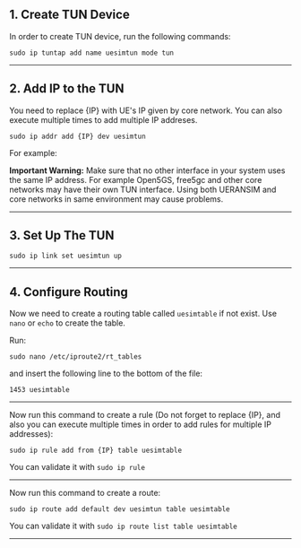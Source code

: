 ## 1. Create TUN Device

In order to create TUN device, run the following commands:

```
sudo ip tuntap add name uesimtun mode tun
```

---

## 2. Add IP to the TUN

You need to replace {IP} with UE's IP given by core network. You can also execute multiple times to add multiple IP addreses.

```
sudo ip addr add {IP} dev uesimtun
```

For example:


**Important Warning:** Make sure that no other interface in your system uses the same IP address. For example Open5GS, free5gc and other core networks may have their own TUN interface. Using both UERANSIM and core networks in same environment may cause problems.

---

## 3. Set Up The TUN

```
sudo ip link set uesimtun up
```
---
## 4. Configure Routing

Now we need to create a routing table called `uesimtable` if not exist. Use `nano` or `echo` to create the table.

Run:
```
sudo nano /etc/iproute2/rt_tables
```

and insert the following line to the bottom of the file:
```
1453 uesimtable
```

---
Now run this command to create a rule (Do not forget to replace {IP}, and also you can execute multiple times in order to add  rules for multiple IP addresses):

```
sudo ip rule add from {IP} table uesimtable
```

You can validate it with `sudo ip rule`

---

Now run this command to create a route:
```
sudo ip route add default dev uesimtun table uesimtable
```

You can validate it with `sudo ip route list table uesimtable`

---
